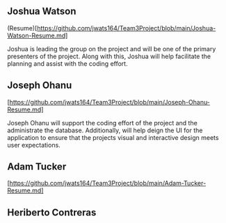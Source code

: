 ## Joshua Watson 
(Resume)[https://github.com/jwats164/Team3Project/blob/main/Joshua-Watson-Resume.md]


Joshua is leading the group on the project and will be one of the primary presenters of the project. Along with this, Joshua will help facilitate the planning and assist with the coding effort.

## Joseph Ohanu
[https://github.com/jwats164/Team3Project/blob/main/Joseph-Ohanu-Resume.md]

Joseph Ohanu will support the coding effort of the project and the administrate the database. Additionally, will help deign the UI for the application to ensure that the projects visual and interactive design meets user expectations. 

## Adam Tucker
[https://github.com/jwats164/Team3Project/blob/main/Adam-Tucker-Resume.md]

## Heriberto Contreras 

